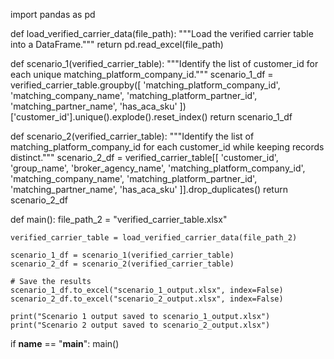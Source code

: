 import pandas as pd

def load_verified_carrier_data(file_path):
    """Load the verified carrier table into a DataFrame."""
    return pd.read_excel(file_path)

def scenario_1(verified_carrier_table):
    """Identify the list of customer_id for each unique matching_platform_company_id."""
    scenario_1_df = verified_carrier_table.groupby([
        'matching_platform_company_id', 'matching_company_name', 
        'matching_platform_partner_id', 'matching_partner_name', 'has_aca_sku'
    ])['customer_id'].unique().explode().reset_index()
    return scenario_1_df

def scenario_2(verified_carrier_table):
    """Identify the list of matching_platform_company_id for each customer_id while keeping records distinct."""
    scenario_2_df = verified_carrier_table[[
        'customer_id', 'group_name', 'broker_agency_name', 
        'matching_platform_company_id', 'matching_company_name', 
        'matching_platform_partner_id', 'matching_partner_name', 'has_aca_sku'
    ]].drop_duplicates()
    return scenario_2_df

def main():
    file_path_2 = "verified_carrier_table.xlsx"
    
    verified_carrier_table = load_verified_carrier_data(file_path_2)
    
    scenario_1_df = scenario_1(verified_carrier_table)
    scenario_2_df = scenario_2(verified_carrier_table)
    
    # Save the results
    scenario_1_df.to_excel("scenario_1_output.xlsx", index=False)
    scenario_2_df.to_excel("scenario_2_output.xlsx", index=False)
    
    print("Scenario 1 output saved to scenario_1_output.xlsx")
    print("Scenario 2 output saved to scenario_2_output.xlsx")

if __name__ == "__main__":
    main()

